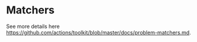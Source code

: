 # Matchers

See more details here https://github.com/actions/toolkit/blob/master/docs/problem-matchers.md.
